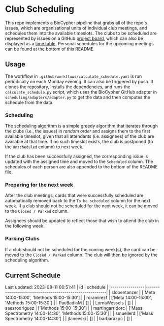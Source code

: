 # Club Scheduling

This repo implements a BioCypher pipeline that grabs all of the repo's issues,
which are organisational units of individual club meetings, and schedules them
into the available timeslots. The clubs to be scheduled are represented by
issues on a GitHub [project
board](https://github.com/orgs/saezlab/projects/18/views/1), which can also be
displayed as a [time
table](https://github.com/orgs/saezlab/projects/18/views/2). Personal schedules
for the upcoming meetings can be found at the bottom of this README.

## Usage

The workflow in `.github/workflows/calculate_schedule.yaml` is run periodically
on each Monday evening. It can also be triggered by push. It clones the
repository, installs the dependencies, and runs the `calculate_schedule.py`
script, which uses the BioCypher GitHub adapter in
`scheduling/adapters/adapter.py` to get the data and then computes the schedule
from the data.

### Scheduling

The scheduling algorithm is a simple greedy algorithm that iterates through the
clubs (i.e., the issues) in *random order* and assigns them to the first
available timeslot, given that all attendants (i.e. assignees) of the club are
available at that time. If no such timeslot exists, the club is postponed (to
the `Unscheduled` column) to next week. 

If the club has been successfully assigned, the corresponding issue is updated
with the assigned time and moved to the `Scheduled` column. The schedules of
each person are also appended to the bottom of the README file.

### Preparing for the next week

After the club meetings, cards that were successfully scheduled are
automatically removed back to the `To be scheduled` column for the next week.
If a club should not be scheduled for the next week, it can be moved to the
`Closed / Parked` column.

Assignees should be updated to reflect those that wish to attend the club in the
following week.

### Parking Clubs

If a club should not be scheduled for the coming week(s), the card can be moved
to the `Closed / Parked` column. The club will then be ignored by the scheduling
algorithm.

## Current Schedule
Last updated: 2023-08-11 00:51:41
| id              | schedule                                                 |
|-----------------|----------------------------------------------------------|
| slobentanzer    | ['Meta 14:00-15:00', 'Methods 15:00-15:30']              |
| roramirezf      | ['Meta 14:00-15:00', 'Methods 15:00-15:30']              |
| PauBadiaM       | []                                                       |
| LornaWessels    | []                                                       |
| saezrodriguez   | ['Methods 15:00-15:30']                                  |
| martingarridorc | ['Mass Spectrometry 14:00-14:30', 'Methods 15:00-15:30'] |
| smuellerd       | ['Mass Spectrometry 14:00-14:30']                        |
| jtanevski       | []                                                       |
| barbarazpc      | []                                                       |